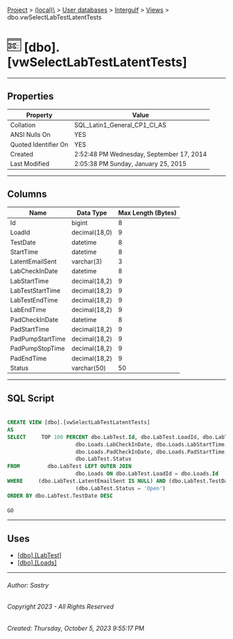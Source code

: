 #### 

[Project](../../../../index.md) > [(local)\\](../../../index.md) > [User databases](../../index.md) > [Intergulf](../index.md) > [Views](Views.md) > dbo.vwSelectLabTestLatentTests

# ![Views](../../../../Images/View32.png) [dbo].[vwSelectLabTestLatentTests]

---

## <a name="#properties"></a>Properties

| Property | Value |
|---|---|
| Collation | SQL_Latin1_General_CP1_CI_AS |
| ANSI Nulls On | YES |
| Quoted Identifier On | YES |
| Created | 2:52:48 PM Wednesday, September 17, 2014 |
| Last Modified | 2:05:38 PM Sunday, January 25, 2015 |


---

## <a name="#columns"></a>Columns

| Name | Data Type | Max Length (Bytes) |
|---|---|---|
| Id | bigint | 8 |
| LoadId | decimal(18,0) | 9 |
| TestDate | datetime | 8 |
| StartTime | datetime | 8 |
| LatentEmailSent | varchar(3) | 3 |
| LabCheckInDate | datetime | 8 |
| LabStartTime | decimal(18,2) | 9 |
| LabTestStartTime | decimal(18,2) | 9 |
| LabTestEndTime | decimal(18,2) | 9 |
| LabEndTime | decimal(18,2) | 9 |
| PadCheckInDate | datetime | 8 |
| PadStartTime | decimal(18,2) | 9 |
| PadPumpStartTime | decimal(18,2) | 9 |
| PadPumpStopTime | decimal(18,2) | 9 |
| PadEndTime | decimal(18,2) | 9 |
| Status | varchar(50) | 50 |


---

## <a name="#sqlscript"></a>SQL Script

```sql

CREATE VIEW [dbo].[vwSelectLabTestLatentTests]
AS
SELECT     TOP 100 PERCENT dbo.LabTest.Id, dbo.LabTest.LoadId, dbo.LabTest.TestDate, dbo.LabTest.StartTime, dbo.LabTest.LatentEmailSent, 
                      dbo.Loads.LabCheckInDate, dbo.Loads.LabStartTime, dbo.Loads.LabTestStartTime, dbo.Loads.LabTestEndTime, dbo.Loads.LabEndTime, 
                      dbo.Loads.PadCheckInDate, dbo.Loads.PadStartTime, dbo.Loads.PadPumpStartTime, dbo.Loads.PadPumpStopTime, dbo.Loads.PadEndTime, 
                      dbo.LabTest.Status
FROM         dbo.LabTest LEFT OUTER JOIN
                      dbo.Loads ON dbo.LabTest.LoadId = dbo.Loads.Id
WHERE     (dbo.LabTest.LatentEmailSent IS NULL) AND (dbo.LabTest.TestDate > CONVERT(DATETIME, '2014-08-01 00:00:00', 102)) AND 
                      (dbo.LabTest.Status = 'Open')
ORDER BY dbo.LabTest.TestDate DESC

GO

```


---

## <a name="#uses"></a>Uses

* [[dbo].[LabTest]](../Tables/dbo_LabTest.md)
* [[dbo].[Loads]](../Tables/dbo_Loads.md)


---

###### Author:  Sastry

###### Copyright 2023 - All Rights Reserved

###### Created: Thursday, October 5, 2023 9:55:17 PM

